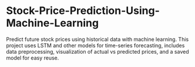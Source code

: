 # Stock-Price-Prediction-Using-Machine-Learning
Predict future stock prices using historical data with machine learning. This project uses LSTM and other models for time-series forecasting, includes data preprocessing, visualization of actual vs predicted prices, and a saved model for easy reuse.
